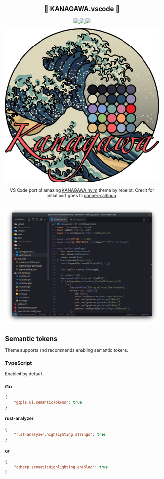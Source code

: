 <p align="center">
  <h2 align="center">🌊 KANAGAWA.vscode 🌊</h2>
  <p align="center">
      <a href="https://marketplace.visualstudio.com/items?itemName=qufiwefefwoyn.kanagawa">
        <img src="https://vsmarketplacebadge.apphb.com/version/qufiwefefwoyn.kanagawa.svg" />
      </a>
      <a href="https://marketplace.visualstudio.com/items?itemName=qufiwefefwoyn.kanagawa">
        <img src="https://img.shields.io/visual-studio-marketplace/i/qufiwefefwoyn.kanagawa" />
      </a>
      <a href="https://marketplace.visualstudio.com/items?itemName=qufiwefefwoyn.kanagawa">
        <img src="https://vsmarketplacebadge.apphb.com/rating-star/qufiwefefwoyn.kanagawa.svg" />
      </a>
  </p>
</p>

<p align="center">
  <img src="assets/logo.png" width="600" >
</p>

<p align="center">
VS Code port of amazing <a href="https://github.com/rebelot/kanagawa.nvim">KANAGAWA.nvim</a> theme by rebelot.
Credit for initial port goes to <a href="https://github.com/conner-calhoun">conner-calhoun</a>.
</p>

<p align="center">
  <h2 align="center"><img src="assets/screenshot.png"></h2>
</p>

## Semantic tokens

Theme supports and recommends enabling semantic tokens.

### TypeScript

Enabled by default.

### Go

```json
{
    "gopls.ui.semanticTokens": true
}
```

#### rust-analyzer

```json
{
    "rust-analyzer.highlighting.strings": true
}
```

#### `C#`

```json
{
    "csharp.semanticHighlighting.enabled": true
}
```
